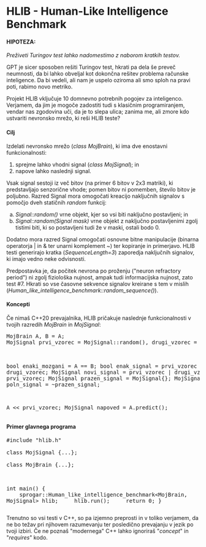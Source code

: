 <h1>HLIB - Human-Like Intelligence Benchmark</h1>

<h4>HIPOTEZA:</h4>
<p>
  <em>Preživeti Turingov test lahko nadomestimo z naborom kratkih testov.</em>
</p>

<p>
GPT je sicer sposoben rešiti Turingov test, hkrati pa dela še preveč neumnosti, da bi lahko obveljal kot dokončna rešitev problema računske inteligence. Da bi vedeli, ali nam je uspelo oziroma ali smo sploh na pravi poti, rabimo novo metriko. 
</p>
<p>
Projekt HLIB vključuje 10 domnevno potrebnih pogojev za inteligenco. Verjamem, da jim je mogoče zadostiti tudi s klasičnim programiranjem, vendar nas zgodovina uči, da je to slepa ulica; zanima me, ali zmore kdo ustvariti nevronsko mrežo, ki reši HLIB teste?
</p>

<h4>Cilj</h4>
<p>
Izdelati nevronsko mrežo (<em>class MojBrain</em>), ki ima dve enostavni funkcionalnosti:
</p>
  <ol>
<li>sprejme lahko vhodni signal (<em>class MojSignal</em>); in</li>
<li>napove lahko naslednji signal.</li>
  </ol>
<p>
Vsak signal sestoji iz več bitov (na primer 6 bitov v 2x3 matriki), ki predstavljajo senzorične vhode; pomen bitov ni pomemben, število bitov je poljubno. Razred Signal mora omogočati kreacijo naključnih signalov s pomočjo dveh statičnih <em>random</em> funkcij:
  </p>
  <ol type="a">
<li><em>Signal::random()</em> vrne objekt, kjer so vsi biti naključno postavljeni; in</li>
<li><em>Signal::random(Signal mask)</em> vrne objekt z naključno postavljenimi zgolj tistimi biti, ki so postavljeni tudi že v maski, ostali bodo 0.</li>
  </ol>
<p>
Dodatno mora razred Signal omogočati osnovne bitne manipulacije (binarna operatorja | in & ter unarni komplement ~) ter kopiranje in primerjavo. HLIB testi generirajo kratka (<em>SequenceLength=3</em>) zaporedja naključnih signalov, ki imajo vedno neke odvisnosti.</p>
<p>
  Predpostavka je, da počitek nevrona po proženju ("neuron refractory period") ni zgolj fiziološka nujnost, ampak tudi informacijska nujnost, zato test #7. Hkrati so vse časovne sekvence signalov kreirane s tem v mislih (<em>Human_like_intelligence_benchmark::random_sequence()</em>).
</p>

<h4>Koncepti</h4>

<p>Če nimaš C++20 prevajalnika, HLIB pričakuje naslednje funkcionalnosti v tvojih razredih <em>MojBrain</em> in <em>MojSignal</em>:</p>
<pre>
MojBrain A, B = A;
MojSignal prvi_vzorec = MojSignal::random(), drugi_vzorec = MojSignal::random(~prvi_vzorec);<br/>
  
bool enaki_mozgani = A == B;
bool enak_signal = prvi_vzorec == drugi_vzorec;
MojSignal novi_signal = prvi_vzorec | drugi_vzorec & prvi_vzorec;
MojSignal prazen_signal = MojSignal{};
MojSignal poln_signal = ~prazen_signal;<br/>

A << prvi_vzorec;
MojSignal napoved = A.predict();
</pre>

<h4>Primer glavnega programa</h4>
<p>
<pre>
#include "hlib.h"<br/>
class MojSignal {...};<br/>
class MojBrain {...};<br/>

int main()
{
&nbsp;&nbsp;&nbsp;&nbsp;sprogar::Human_like_intelligence_benchmark&lt;MojBrain, MojSignal&gt; hlib;
&nbsp;&nbsp;&nbsp;&nbsp;hlib.run();
&nbsp;&nbsp;&nbsp;&nbsp;return 0;
}
</pre>
</p>
<p>
Trenutno so vsi testi v C++, so pa izjemno preprosti in v toliko verjamem, da ne bo težav pri njihovem razumevanju ter posledično prevajanju v jezik po tvoji izbiri. Če ne poznaš "modernega" C++ lahko ignoriraš "<em>concept</em>" in "<em>requires</em>" kodo.
</p>
